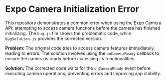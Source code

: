 # Expo Camera Initialization Error

This repository demonstrates a common error when using the Expo Camera API: attempting to access camera functions before the camera has finished initializing.  The `bug.js` file shows the problematic code, while `bugSolution.js` provides the corrected version.

**Problem:**  The original code tries to access camera features immediately, leading to errors.  The solution involves using the `onCameraReady` callback to ensure the camera is ready before accessing its functionalities.

**Solution:** The corrected code waits for the `onCameraReady` event before executing camera operations, preventing errors and improving app stability.